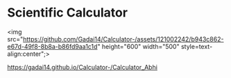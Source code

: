 # Scientific Calculator
<img src="https://github.com/Gadai14/Calculator-/assets/121002242/b943c862-e67d-49f8-8b8a-b86fd9aa1c1d" height="600" width="500" style=text-align:center";>

https://gadai14.github.io/Calculator-/Calculator_Abhi
